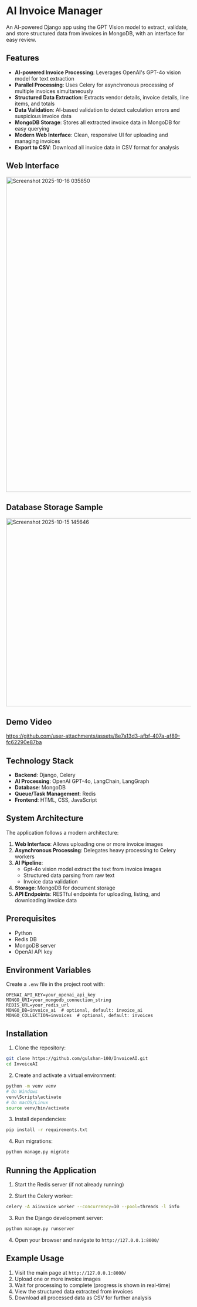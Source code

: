# AI Invoice Manager

An AI-powered Django app using the GPT Vision model to extract, validate, and store structured data from invoices in MongoDB, with an interface for easy review.

## Features

- **AI-powered Invoice Processing**: Leverages OpenAI's GPT-4o vision model for text extraction
- **Parallel Processing**: Uses Celery for asynchronous processing of multiple invoices simultaneously
- **Structured Data Extraction**: Extracts vendor details, invoice details, line items, and totals
- **Data Validation**: AI-based validation to detect calculation errors and suspicious invoice data
- **MongoDB Storage**: Stores all extracted invoice data in MongoDB for easy querying
- **Modern Web Interface**: Clean, responsive UI for uploading and managing invoices
- **Export to CSV**: Download all invoice data in CSV format for analysis

## Web Interface
<img width="1442" height="857" alt="Screenshot 2025-10-16 035850" src="https://github.com/user-attachments/assets/afd9c624-34f3-4607-ad0e-09bac1a36bd6" />

## Database Storage Sample 
<img width="889" height="512" alt="Screenshot 2025-10-15 145646" src="https://github.com/user-attachments/assets/d3c3fc18-5a94-4424-84eb-2f66c49935cf" />

##  Demo Video
https://github.com/user-attachments/assets/8e7a13d3-afbf-407a-af89-fc62290e87ba

## Technology Stack

- **Backend**: Django, Celery
- **AI Processing**: OpenAI GPT-4o, LangChain, LangGraph
- **Database**: MongoDB
- **Queue/Task Management**: Redis
- **Frontend**: HTML, CSS, JavaScript

## System Architecture

The application follows a modern architecture:

1. **Web Interface**: Allows uploading one or more invoice images
2. **Asynchronous Processing**: Delegates heavy processing to Celery workers
3. **AI Pipeline**:
   - Gpt-4o vision model extract the text from invoice images
   - Structured data parsing from raw text
   - Invoice data validation
4. **Storage**: MongoDB for document storage
5. **API Endpoints**: RESTful endpoints for uploading, listing, and downloading invoice data

## Prerequisites

- Python 
- Redis DB
- MongoDB server
- OpenAI API key

## Environment Variables

Create a `.env` file in the project root with:

```
OPENAI_API_KEY=your_openai_api_key
MONGO_URI=your_mongodb_connection_string
REDIS_URL=your_redis_url
MONGO_DB=invoice_ai  # optional, default: invoice_ai
MONGO_COLLECTION=invoices  # optional, default: invoices
```

## Installation

1. Clone the repository:
```bash
git clone https://github.com/gulshan-100/InvoiceAI.git
cd InvoiceAI
```

2. Create and activate a virtual environment:
```bash
python -m venv venv
# On Windows
venv\Scripts\activate
# On macOS/Linux
source venv/bin/activate
```

3. Install dependencies:
```bash
pip install -r requirements.txt
```

4. Run migrations:
```bash
python manage.py migrate
```

## Running the Application

1. Start the Redis server (if not already running)

2. Start the Celery worker:
```bash
celery -A aiinvoice worker --concurrency=10 --pool=threads -l info
```

3. Run the Django development server:
```bash
python manage.py runserver
```

4. Open your browser and navigate to `http://127.0.0.1:8000/`


## Example Usage

1. Visit the main page at `http://127.0.0.1:8000/`
2. Upload one or more invoice images
3. Wait for processing to complete (progress is shown in real-time)
4. View the structured data extracted from invoices
5. Download all processed data as CSV for further analysis
